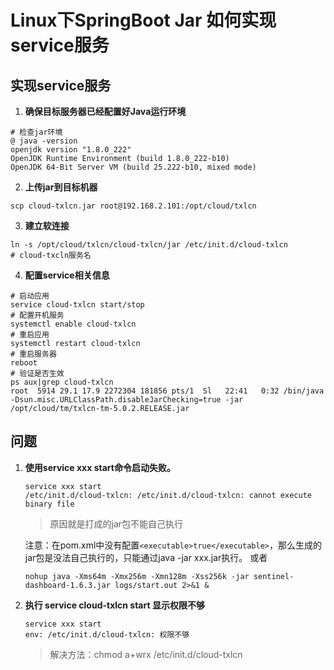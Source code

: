 # Linux下SpringBoot Jar 如何实现service服务

## 实现service服务

1. **确保目标服务器已经配置好Java运行环境**

```
# 检查jar环境
@ java -version
openjdk version "1.8.0_222"
OpenJDK Runtime Environment (build 1.8.0_222-b10)
OpenJDK 64-Bit Server VM (build 25.222-b10, mixed mode)
```

2. **上传jar到目标机器**

```
scp cloud-txlcn.jar root@192.168.2.101:/opt/cloud/txlcn
```

3. **建立软连接**

```
ln -s /opt/cloud/txlcn/cloud-txlcn/jar /etc/init.d/cloud-txlcn
# cloud-txcln服务名
```

4. **配置service相关信息**

```
# 启动应用
service cloud-txlcn start/stop
# 配置开机服务
systemctl enable cloud-txlcn
# 重启应用
systemctl restart cloud-txlcn
# 重启服务器
reboot
# 验证是否生效
ps aux|grep cloud-txlcn
root  5914 29.1 17.9 2272304 181856 pts/1  Sl   22:41   0:32 /bin/java -Dsun.misc.URLClassPath.disableJarChecking=true -jar /opt/cloud/tm/txlcn-tm-5.0.2.RELEASE.jar
```

## 问题

1. **使用service xxx start命令启动失败。**

   ```
   service xxx start
   /etc/init.d/cloud-txlcn: /etc/init.d/cloud-txlcn: cannot execute binary file
   ```

   > 原因就是打成的jar包不能自己执行 

   注意：在pom.xml中没有配置```<executable>true</executable>```，那么生成的jar包是没法自己执行的，只能通过java -jar xxx.jar执行。 或者 

   ```
   nohup java -Xms64m -Xmx256m -Xmn128m -Xss256k -jar sentinel-dashboard-1.6.3.jar logs/start.out 2>&1 &
   ```

2. **执行 service cloud-txlcn start 显示权限不够**

   ```
   service xxx start
   env: /etc/init.d/cloud-txlcn: 权限不够
   ```

   > 解决方法：chmod a+wrx /etc/init.d/cloud-txlcn 